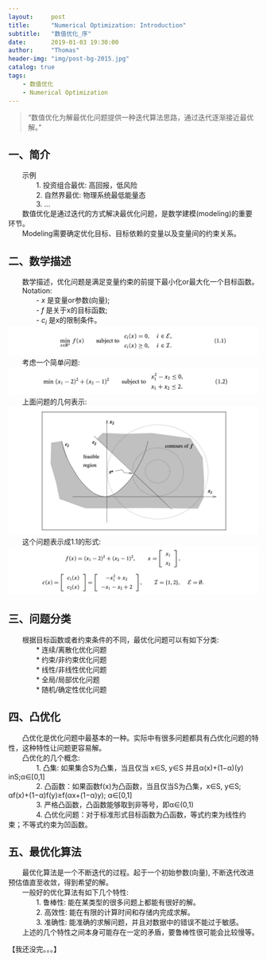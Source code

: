 ```yaml
---
layout:     post
title:      "Numerical Optimization: Introduction"
subtitle:   "数值优化_序"
date:       2019-01-03 19:30:00
author:     "Thomas"
header-img: "img/post-bg-2015.jpg"
catalog: true
tags:
    - 数值优化
    - Numerical Optimization
---
```


> “数值优化为解最优化问题提供一种迭代算法思路，通过迭代逐渐接近最优解。”


## 一、简介
&emsp;&emsp;示例<br>
&emsp;&emsp;&emsp;&emsp;1. 投资组合最优: 高回报，低风险<br>
&emsp;&emsp;&emsp;&emsp;2. 自然界最优: 物理系统最低能量态<br>
&emsp;&emsp;&emsp;&emsp;3. ...<br>
&emsp;&emsp;数值优化是通过迭代的方式解决最优化问题，是数学建模(modeling)的重要环节。<br>
&emsp;&emsp;Modeling需要确定优化目标、目标依赖的变量以及变量间的约束关系。<br>


## 二、数学描述
&emsp;&emsp;数学描述，优化问题是满足变量约束的前提下最小化or最大化一个目标函数。<br>
&emsp;&emsp;Notation:<br>
&emsp;&emsp;&emsp;&emsp;- <i>x</i> 是变量or参数(向量);<br>
&emsp;&emsp;&emsp;&emsp;- <i>f</i> 是关于x的目标函数;<br>
&emsp;&emsp;&emsp;&emsp;- <i>c<sub>i</sub></i> 是x的限制条件。<br>
![](/images/NumericalOptimization_2019-01-03-Introduction/1.1.png)<br>
&emsp;&emsp;考虑一个简单问题:<br>
![](/images/NumericalOptimization_2019-01-03-Introduction/1.2.png)<br>
&emsp;&emsp;上面问题的几何表示:<br>
![](/images/NumericalOptimization_2019-01-03-Introduction/1.2p.png)<br>
&emsp;&emsp;这个问题表示成1.1的形式:<br>
![](/images/NumericalOptimization_2019-01-03-Introduction/1.1a.png)<br>

## 三、问题分类
&emsp;&emsp;根据目标函数或者约束条件的不同，最优化问题可以有如下分类:<br>
&emsp;&emsp;&emsp;&emsp;* 连续/离散化优化问题<br>
&emsp;&emsp;&emsp;&emsp;* 约束/非约束优化问题<br>
&emsp;&emsp;&emsp;&emsp;* 线性/非线性优化问题<br>
&emsp;&emsp;&emsp;&emsp;* 全局/局部优化问题<br>
&emsp;&emsp;&emsp;&emsp;* 随机/确定性优化问题<br>

## 四、凸优化
&emsp;&emsp;凸优化是优化问题中最基本的一种。实际中有很多问题都具有凸优化问题的特性，这种特性让问题更容易解。<br>
&emsp;&emsp;凸优化的几个概念:<br>
&emsp;&emsp;&emsp;&emsp;1. 凸集: 如果集合S为凸集，当且仅当 x∈S, y∈S 并且α(x)+(1−α)(y) inS;α∈[0,1]<br>
&emsp;&emsp;&emsp;&emsp;2. 凸函数：如果函数f(x)为凸函数，当且仅当S为凸集，x∈S, y∈S; αf(x)+(1−α)f(y)≥f(αx+(1−α)y); α∈[0,1]<br>
&emsp;&emsp;&emsp;&emsp;3. 严格凸函数，凸函数能够取到非等号，即α∈(0,1)<br>
&emsp;&emsp;&emsp;&emsp;4. 凸优化问题：对于标准形式目标函数为凸函数，等式约束为线性约束；不等式约束为凹函数。<br>

## 五、最优化算法
&emsp;&emsp;最优化算法是一个不断迭代的过程。起于一个初始参数(向量), 不断迭代改进预估值直至收敛，得到希望的解。<br>
&emsp;&emsp;一般好的优化算法有如下几个特性:<br>
&emsp;&emsp;&emsp;&emsp;1. 鲁棒性: 能在某类型的很多问题上都能有很好的解。<br>
&emsp;&emsp;&emsp;&emsp;2. 高效性: 能在有限的计算时间和存储内完成求解。<br>
&emsp;&emsp;&emsp;&emsp;3. 准确性: 能准确的求解问题，并且对数据中的错误不能过于敏感。<br>
&emsp;&emsp;上述的几个特性之间本身可能存在一定的矛盾，要鲁棒性很可能会比较慢等。<br>


【我还没完。。。】
